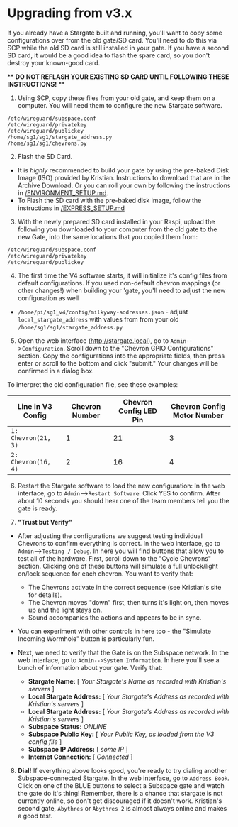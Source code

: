# Upgrading from v3.x
If you already have a Stargate built and running, you'll want to copy some configurations over from the old gate/SD card. You'll need to do this via SCP while the old SD card is still installed in your gate. If you have a second SD card, it would be a good idea to flash the spare card, so you don't destroy your known-good card.

** **DO NOT REFLASH YOUR EXISTING SD CARD UNTIL FOLLOWING THESE INSTRUCTIONS!** **

1. Using SCP, copy these files from your old gate, and keep them on a computer. You will need them to configure the new Stargate software.
```
/etc/wireguard/subspace.conf
/etc/wireguard/privatekey
/etc/wireguard/publickey
/home/sg1/sg1/stargate_address.py
/home/sg1/sg1/chevrons.py
```
2. Flash the SD Card.
  - It is _highly_ recommended to build your gate by using the pre-baked Disk Image (ISO) provided by Kristian. Instructions to download that are in the Archive Download. Or you can roll your own by following the instructions in [/ENVIRONMENT_SETUP.md](ENVIRONMENT_SETUP.md).
  - To Flash the SD card with the pre-baked disk image, follow the instructions in [/EXPRESS_SETUP.md](EXPRESS_SETUP.md)

3. With the newly prepared SD card installed in your Raspi, upload the following you downloaded to your computer from the old gate to the new Gate, into the same locations that you copied them from:
```
/etc/wireguard/subspace.conf
/etc/wireguard/privatekey
/etc/wireguard/publickey
```
4. The first time the V4 software starts, it will initialize it's config files from default configurations.
If you used non-default chevron mappings (or other changes!) when building your 'gate, you'll need to adjust the new configuration as well
- `/home/pi/sg1_v4/config/milkyway-addresses.json` - adjust `local_stargate_address` with values from from your old `/home/sg1/sg1/stargate_address.py`

5. Open the web interface (http://stargate.local), go to `Admin`-->`Configuration`. Scroll down to the "Chevron GPIO Configurations" section. Copy the configurations into the appropriate fields, then press enter or scroll to the bottom and click "submit." Your changes will be confirmed in a dialog box.

To interpret the old configuration file, see these examples:

|  Line in V3 Config   | Chevron Number | Chevron Config LED Pin   | Chevron Config Motor Number |
| -------------------- | ---------------|------------------------- | --------------------------- |
| `1: Chevron(21, 3)`  |      1         |           21             |          3                  |
| `2: Chevron(16, 4)`  |      2         |           16             |          4                  |


6. Restart the Stargate software to load the new configuration:
In the web interface, go to `Admin`-->`Restart Software`. Click YES to confirm.
After about 10 seconds you should hear one of the team members tell you the gate is ready.

7. **"Trust but Verify"**
- After adjusting the configurations we suggest testing individual Chevrons to confirm everything is correct. In the web interface, go to `Admin`-->`Testing / Debug`. In here you will find buttons that allow you to test all of the hardware. First, scroll down to the "Cycle Chevrons" section. Clicking one of these buttons will simulate a full unlock/light on/lock sequence for each chevron. You want to verify that:
  - The Chevrons activate in the correct sequence (see Kristian's site for details).
  - The Chevron moves "down" first, then turns it's light on, then moves up and the light stays on.
  - Sound accompanies the actions and appears to be in sync.

- You can experiment with other controls in here too - the "Simulate Incoming Wormhole" button is particularly fun.

- Next, we need to verify that the Gate is on the Subspace network. In the web interface, go to `Admin-->System Information`. In here you'll see a bunch of information about your gate. Verify that:
  - **Stargate Name:** [ _Your Stargate's Name as recorded with Kristian's servers_ ]
  - **Local Stargate Address:** [ _Your Stargate's Address as recorded with Kristian's servers_ ]
  - **Local Stargate Address:** [ _Your Stargate's Address as recorded with Kristian's servers_ ]
  - **Subspace Status:** *ONLINE*
  - **Subspace Public Key:** [ _Your Public Key, as loaded from the V3 config file_ ]
  - **Subspace IP Address:** [ _some IP_ ]
  - **Internet Connection:** [ _Connected_ ]

8. **Dial!** If everything above looks good, you're ready to try dialing another Subspace-connected Stargate. In the web interface, go to `Address Book`. Click on one of the BLUE buttons to select a Subspace gate and watch the gate do it's thing! Remember, there is a chance that stargate is not currently online, so don't get discouraged if it doesn't work. Kristian's second gate, `Abythres` or `Abythres 2` is almost always online and makes a good test.
